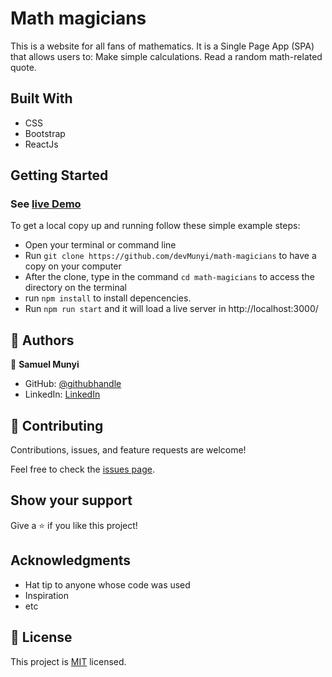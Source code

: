 # Math magicians
This is a website for all fans of mathematics. It is a Single Page App (SPA) that allows users to: Make simple calculations. Read a random math-related quote.

## Built With

- CSS
- Bootstrap
- ReactJs

## Getting Started

### See [live Demo](https://devmunyi.github.io/math-magicians/)

To get a local copy up and running follow these simple example steps:

- Open your terminal or command line
- Run `git clone https://github.com/devMunyi/math-magicians` to have a copy on your computer
- After the clone, type in the command `cd math-magicians` to access the directory on the terminal
- run `npm install` to install depencencies.
- Run `npm run start` and it will load a live server in http://localhost:3000/


## 👤 Authors

👤 **Samuel Munyi**
- GitHub: [@githubhandle](https://github.com/devMunyi)
- LinkedIn: [LinkedIn](https://www.linkedin.com/in/samuel-munyi-01315b174/)


## 🤝 Contributing

Contributions, issues, and feature requests are welcome!

Feel free to check the [issues page](https://github.com/devMunyi/js-capstone-project/issues).

## Show your support

Give a ⭐️ if you like this project!

## Acknowledgments

- Hat tip to anyone whose code was used
- Inspiration
- etc

## 📝 License

This project is [MIT](./MIT.md) licensed.
